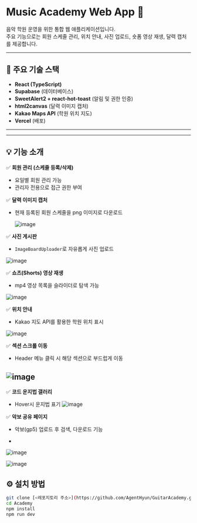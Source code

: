 # Music Academy Web App 🎸

음악 학원 운영을 위한 통합 웹 애플리케이션입니다.  
주요 기능으로는 회원 스케줄 관리, 위치 안내, 사진 업로드, 숏폼 영상 재생, 달력 캡처를 제공합니다.

---

## 🚀 주요 기술 스택

- **React (TypeScript)**
- **Supabase** (데이터베이스)
- **SweetAlert2 + react-hot-toast** (알림 및 권한 인증)
- **html2canvas** (달력 이미지 캡처)
- **Kakao Maps API** (학원 위치 지도)
- **Vercel** (배포)

---











---

## 💡 기능 소개

✅ **회원 관리 (스케줄 등록/삭제)**  
- 요일별 회원 관리 가능  
- 관리자 전용으로 접근 권한 부여

✅ **달력 이미지 캡처**  
- 현재 등록된 회원 스케줄을 png 이미지로 다운로드

  ![image](https://github.com/user-attachments/assets/8cc1c286-c4b8-4ada-a0d8-1c5ccfad2796)


✅ **사진 게시판**  
- `ImageBoardUploader`로 자유롭게 사진 업로드

![image](https://github.com/user-attachments/assets/2bbaee03-5517-4776-b7b0-ae504c49e4a1)


✅ **쇼츠(Shorts) 영상 재생**  
- mp4 영상 목록을 슬라이더로 탐색 가능

![image](https://github.com/user-attachments/assets/7a6d1e16-08b0-4764-8e64-063835e76f37)


✅ **위치 안내**  
- Kakao 지도 API를 활용한 학원 위치 표시  


 ![image](https://github.com/user-attachments/assets/6cab5662-e8ab-4286-a059-4b9af9aa72fe)

✅ **섹션 스크롤 이동**  
- Header 메뉴 클릭 시 해당 섹션으로 부드럽게 이동

![image](https://github.com/user-attachments/assets/d35e4e4b-ce24-40ad-843d-0ae5e62610bf)
---

✅ **코드 운지법 갤러리**
- Hover시 운지법 표기
![image](https://github.com/user-attachments/assets/1394770e-5941-40ac-868f-0f3065539e5a)


✅ **악보 공유 페이지**
- 악보(gp5) 업로드 후 검색, 다운로드 기능

- 
![image](https://github.com/user-attachments/assets/86f3a868-fa0d-47aa-bec8-163af38385a1)

![image](https://github.com/user-attachments/assets/edcb5f15-309c-4f68-9983-2f8c975e1931)


## ⚙️ 설치 방법

```bash
git clone [<레포지토리 주소>](https://github.com/AgentHyun/GuitarAcademy.git)
cd Academy 
npm install
npm run dev


